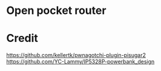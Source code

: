 # Open pocket router

# Credit
https://github.com/kellertk/pwnagotchi-plugin-pisugar2
https://github.com/YC-Lammy/IP5328P-powerbank_design